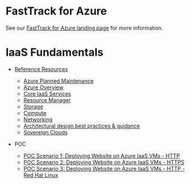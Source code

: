 # FastTrack for Azure

See our [FastTrack for Azure landing page](https://github.com/Azure/FastTrackForAzure) for more information.


# IaaS Fundamentals 

* [Reference Resources](articles/iaas-fundamentals-reference-resources.md)
    * [Azure Planned Maintenance](articles/iaas-fundamentals-reference-resources.md#azure-planned-maintenance)
    * [Azure Overview](articles/iaas-fundamentals-reference-resources.md#azure-overview)
    * [Core IaaS Services](articles/iaas-fundamentals-reference-resources.md#core-iaas-services)
    * [Resource Manager](articles/iaas-fundamentals-reference-resources.md#resource-manager)
    * [Storage](articles/iaas-fundamentals-reference-resources.md#storage)
    * [Compute](articles/iaas-fundamentals-reference-resources.md#compute)
    * [Networking](articles/iaas-fundamentals-reference-resources.md#networking)
    * [Architectural design best practices & guidance](articles/iaas-fundamentals-reference-resources.md#architectural-design-best-practices--guidance)
    * [Sovereign Clouds](articles/iaas-fundamentals-reference-resources.md#sovereign-clouds)
    
* POC
    * [POC Scenario 1: Deploying Website on Azure IaaS VMs - HTTP](articles/website-on-iaas-http.md)
    * [POC Scenario 2: Deploying Website on Azure IaaS VMs - HTTPS](articles/website-on-iaas-https.md)
    * [POC Scenario 3: Deploying Website on Azure IaaS VMs - HTTP - Red Hat Linux](articles/website-on-iaas-http-rhel.md)

